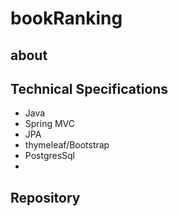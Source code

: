 # bookRanking

## about

## Technical Specifications
+ Java
+ Spring MVC
+ JPA
+ thymeleaf/Bootstrap
+ PostgresSql
+

## Repository
